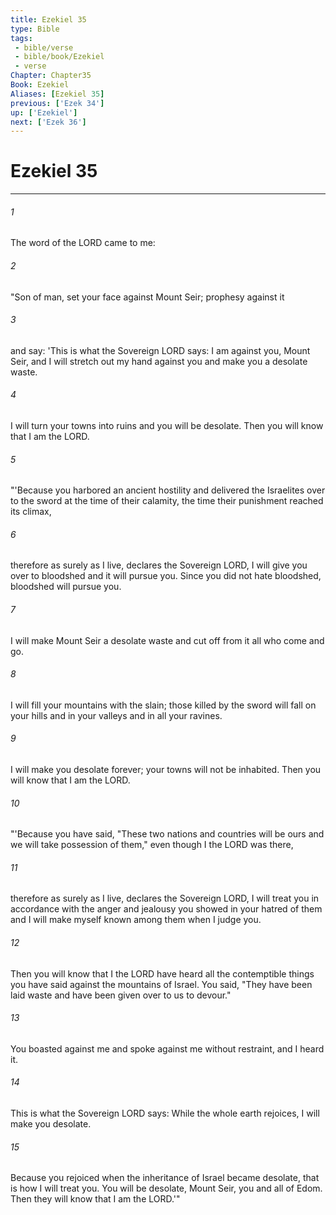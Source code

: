 ```yaml
---
title: Ezekiel 35
type: Bible
tags:
 - bible/verse
 - bible/book/Ezekiel
 - verse
Chapter: Chapter35
Book: Ezekiel
Aliases: [Ezekiel 35]
previous: ['Ezek 34']
up: ['Ezekiel']
next: ['Ezek 36']
---
```

# Ezekiel 35

***


###### 1 
The word of the LORD came to me: 

###### 2 
"Son of man, set your face against Mount Seir; prophesy against it 

###### 3 
and say: 'This is what the Sovereign LORD says: I am against you, Mount Seir, and I will stretch out my hand against you and make you a desolate waste. 

###### 4 
I will turn your towns into ruins and you will be desolate. Then you will know that I am the LORD. 

###### 5 
"'Because you harbored an ancient hostility and delivered the Israelites over to the sword at the time of their calamity, the time their punishment reached its climax, 

###### 6 
therefore as surely as I live, declares the Sovereign LORD, I will give you over to bloodshed and it will pursue you. Since you did not hate bloodshed, bloodshed will pursue you. 

###### 7 
I will make Mount Seir a desolate waste and cut off from it all who come and go. 

###### 8 
I will fill your mountains with the slain; those killed by the sword will fall on your hills and in your valleys and in all your ravines. 

###### 9 
I will make you desolate forever; your towns will not be inhabited. Then you will know that I am the LORD. 

###### 10 
"'Because you have said, "These two nations and countries will be ours and we will take possession of them," even though I the LORD was there, 

###### 11 
therefore as surely as I live, declares the Sovereign LORD, I will treat you in accordance with the anger and jealousy you showed in your hatred of them and I will make myself known among them when I judge you. 

###### 12 
Then you will know that I the LORD have heard all the contemptible things you have said against the mountains of Israel. You said, "They have been laid waste and have been given over to us to devour." 

###### 13 
You boasted against me and spoke against me without restraint, and I heard it. 

###### 14 
This is what the Sovereign LORD says: While the whole earth rejoices, I will make you desolate. 

###### 15 
Because you rejoiced when the inheritance of Israel became desolate, that is how I will treat you. You will be desolate, Mount Seir, you and all of Edom. Then they will know that I am the LORD.'" 
